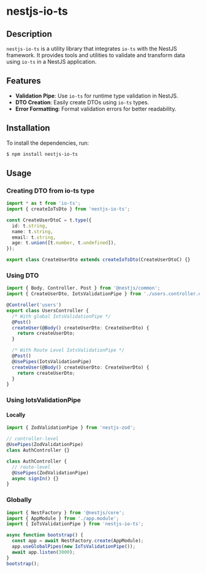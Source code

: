 # nestjs-io-ts

## Description

`nestjs-io-ts` is a utility library that integrates `io-ts` with the NestJS framework. It provides tools and utilities to validate and transform data using `io-ts` in a NestJS application.

## Features

- **Validation Pipe**: Use `io-ts` for runtime type validation in NestJS.
- **DTO Creation**: Easily create DTOs using `io-ts` types.
- **Error Formatting**: Format validation errors for better readability.

## Installation

To install the dependencies, run:

```bash
$ npm install nestjs-io-ts
```

## Usage

### Creating DTO from io-ts type

```typescript
import * as t from 'io-ts';
import { createIoTsDto } from 'nestjs-io-ts';

const CreateUserDtoC = t.type({
  id: t.string,
  name: t.string,
  email: t.string,
  age: t.union([t.number, t.undefined]),
});

export class CreateUserDto extends createIoTsDto(CreateUserDtoC) {}
```

### Using DTO

```typescript
import { Body, Controller, Post } from '@nestjs/common';
import { CreateUserDto, IotsValidationPipe } from './users.controller.dto';

@Controller('users')
export class UsersController {
  /* With global IotsValidationPipe */
  @Post()
  createUser(@Body() createUserDto: CreateUserDto) {
    return createUserDto;
  }

  /* With Route Level IotsValidationPipe */
  @Post()
  @UsePipes(IotsValidationPipe)
  createUser(@Body() createUserDto: CreateUserDto) {
    return createUserDto;
  }
}
```

### Using IotsValidationPipe

#### Locally

```typescript
import { ZodValidationPipe } from 'nestjs-zod';

// controller-level
@UsePipes(ZodValidationPipe)
class AuthController {}

class AuthController {
  // route-level
  @UsePipes(ZodValidationPipe)
  async signIn() {}
}
```

### Globally

```typescript
import { NestFactory } from '@nestjs/core';
import { AppModule } from './app.module';
import { IoTsValidationPipe } from 'nestjs-io-ts';

async function bootstrap() {
  const app = await NestFactory.create(AppModule);
  app.useGlobalPipes(new IoTsValidationPipe());
  await app.listen(3000);
}
bootstrap();
```
